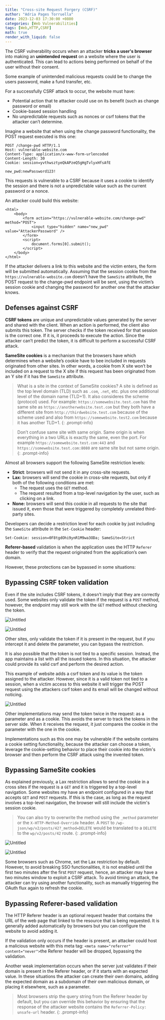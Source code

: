 ```yaml
---
title: "Cross-site Request Forgery (CSRF)"
author: "Adria Pages Torruella"
date: 2023-12-03 17:30:00 +0800
categories: [Web Vulnerabilities]
tags: [Web,HTTP,CSRF]
math: true
render_with_liquid: false
---
```


The CSRF vulnerability occurs when an attacker **tricks a user's browser** into making an **unintended** **request** on a website where the user is authenticated. This can lead to actions being performed on behalf of the user without their consent.

Some example of unintended malicious requests could be to change the users password, make a fund transfer, etc.

For a successfully CSRF attack to occur, the website must have: 

- Potential action that te attacker could use on its benefit (such as change password or email)
- Cookie-based session handling
- No unpredictable requests such as nonces or csrf tokens that the attacker can’t determine.

Imagine a website that when using the change password functionality, the POST request executed is this one: 

```
POST /change-pwd HTTP/1.1
Host: vulnerable-website.com
Content-Type: application/x-www-form-urlencoded
Content-Length: 30
Cookie: session=yvthwsztyeQkAPzeQ5gHgTvlyxHfsAfE

new_pwd:newPassword123!
```

This requests is vulnerable to a CSRF because it uses a cookie to identify the session and there is not a unpredictable value such as the current password or a nonce. 

An attacker could build this website: 

```
<html>
    <body>
        <form action="https://vulnerable-website.com/change-pwd" method="POST">
            <input type="hidden" name="new_pwd" value="AttackerPassword" />
        </form>
        <script>
            document.forms[0].submit();
        </script>
    </body>
</html>
```

If the attacker delivers a link to this website and the victim enters, the form will be submitted automatically. Assuming that the session cookie from the `https://vulnerable-website.com` doesn’t have the `SameSite` attribute, the POST request to the change-pwd endpoint will be sent, using the victim’s session cookie and changing the password for another one that the attacker knows. 

## Defenses against CSRF

**CSRF tokens** are unique and unpredictable values generated by the server and shared with the client. When an action is performed, the client also submits this token. The server checks if the token received for that session is the correct one. If it is, it proceeds to execute the action. Since the attacker can’t predict the token, it is difficult to perform a successful CSRF attack. 

**SameSite cookies** is a mechanism that the browsers have which determines when a website’s cookie have to bee included in requests originated from other sites. In other words, a cookie from X site won’t be included on a request to the X site if this request has been originated from an Y site if it has the `SameSite` attribute. 

>What is a site in the context of SameSite cookies?
A site is defined as the top level domain (TLD) such as `.com`, `.net`, etc. plus one additional level of the domain name (TLD+1). It also consideres the scheme (protocol) used. 
For example: `https://somewebsite.test.com` has the same site as `https://anotherwebsite.test.com` but they both have a different site from `http://thirdwebsite.test.com` because of the scheme used and also from `https://somewebsite.test2.com` because it has another TLD+1.
{: .prompt-info}

>Don’t confuse same site with same origin. Same origin is when everything in a two URLs is exactly the same, even the port. For example `https://somewebsite.test.com:443` and `https://somewebsite.test.com:8080` are same site but not same origin.
{: .prompt-info}

Almost all browsers support the following SameSite restriction levels:

- **Strict**: browsers will not send it in any cross-site requests.
- **Lax:** browsers will send the cookie in cross-site requests, but only if both of the following conditions are met:
    - The request uses the `GET` method.
    - The request resulted from a top-level navigation by the user, such as clicking on a link.
- **None:**  browsers will send this cookie in all requests to the site that issued it, even those that were triggered by completely unrelated third-party sites.

Developers can decide a restriction level for each cookie by just including the `SameSite` attribute in the `Set-Cookie` header: 

`Set-Cookie: session=0F8tgdOhi9ynR1M9wa3ODa; SameSite=Strict`

**Referer-based** validation is when the application uses the HTTP `Referer` header to verify that the request originated from the application’s own domain. 

However, these protections can be bypassed in some situations: 

## Bypassing CSRF token validation

Even if the site includes CSRF tokens, it doesn’t imply that they are correctly used. Some websites only validate the token if the request is a `POST` method, however, the endpoint may still work with the `GET` method without checking the token. 

![Untitled](/img/posts/CSRF/Untitled.png)

![Untitled](/img/posts/CSRF/Untitled%201.png)

Other sites, only validate the token if it is present in the request, but if you intercept it and delete the parameter, you can bypass the restriction. 

It is also possible that the token is not tied to a specific session. Instead, the app maintains a list with all the issued tokens. In this situation, the attacker could provide its valid csrf and perform the desired action. 

This example of website adds a csrf token and its value is the token assigned to the attacker. However, since it is a valid token not tied to a session, when a victim access to this website it will trigger the POST request using the attackers csrf token and its email will be changed without noticing. 

![Untitled](/img/posts/CSRF/Untitled%202.png)

Other implementations may send the token twice in the request: as a parameter and as a cookie. This avoids the server to track the tokens in the server side. When it receives the request, it just compares the cookie in the parameter with the one in the cookie. 

Implementations such as this one may be vulnerable if the website contains a cookie setting functionality, because the attacker can choose a token, leverage the cookie-setting behavior to place their cookie into the victim's browser and then perform the CSRF attack using the invented token. 

## Bypassing SameSite cookies

As explained previously, a Lax restriction allows to send the cookie in a cross sites if the request is a `GET` and it is triggered by a top-level navigation. Some websites my have an endpoint configured in a way that accepts `GET` and `POST` requests. If this is the case, as long as the request involves a top-level navigation, the browser will still include the victim's session cookie.

>You can also try to overwrite the method using the `_method` parameter or the `X-HTTP-Method-Override` header. 
A `POST` to `/wp-json/wp/v2/posts/42?_method=DELETE` would be translated to a `DELETE` to the `wp/v2/posts/42` route.
{: .prompt-info}

![Untitled](/img/posts/CSRF/Untitled%203.png)

![Untitled](/img/posts/CSRF/Untitled%204.png)

Some browsers such as Chrome, set the Lax restriction by default. However, to avoid breaking SSO functionalities, it is not enabled until the first two minutes after the first `POST` request, hence, an attacker may have a two minutes window to exploit a CSRF attack. To avoid timing an attack, the attacker can try using another functionality, such as manually triggering the OAuth flux again to refresh the cookie.  

## Bypassing Referer-based validation

The HTTP Referer header is an optional request header that contains the URL of the web page that linked to the resource that is being requested. It is generally added automatically by browsers but you can configure the website to avoid adding it. 

If the validation only occurs if the header is present, an attacker could host a malicious website with this meta tag: `<meta name="referrer" content="never">`the Referer header will be dropped, bypassing the validation. 

Another weak implementation occurs when the server just validates if their domain is present in the Referer header, or if it starts with an expected value. In these situations the attacker can create their own domains, adding the expected domain as a subdomain of their own malicious domain, or placing it elsewhere, such as a parameter. 

>Most browsers strip the query string from the Referer header by default, but you can override this behavior by ensuring that the response of the attacker website contains the `Referrer-Policy: unsafe-url` header.
{: .prompt-info}
